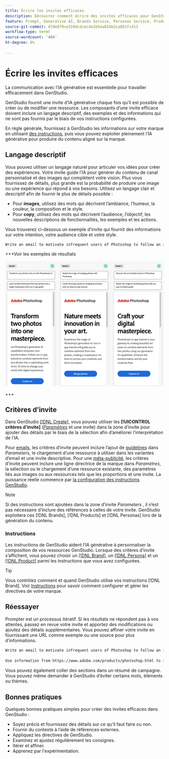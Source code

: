 ```yaml
---
title: Écrire les invites efficaces
description: Découvrez comment écrire des invites efficaces pour GenStudio.
feature: Prompt, Generative AI, Brands Service, Personas Service, Products Service, Guidelines
source-git-commit: d7de679ce310dcdcec4a1b5ea814b2ca8b1fc413
workflow-type: tm+mt
source-wordcount: '484'
ht-degree: 0%

---
```



# Écrire les invites efficaces

La communication avec l’IA générative est essentielle pour travailler efficacement dans GenStudio.

GenStudio fournit une invite d’IA générative chaque fois qu’il est possible de créer ou de modifier une ressource. Les composants d’une invite efficace doivent inclure un langage descriptif, des exemples et des informations qui ne sont pas fournis par le biais de vos instructions configurées.

En règle générale, fournissez à GenStudio les informations sur votre marque en utilisant [des instructions](/help/user-guide/guidelines/overview.md), puis vous pouvez exploiter pleinement l’IA générative pour produire du contenu aligné sur la marque.

## Langage descriptif

Vous pouvez utiliser un langage naturel pour articuler vos idées pour créer des expériences. Votre invite guide l’IA pour générer du contenu de canal personnalisé et des images qui complètent votre vision. Plus vous fournissez de détails, plus grande est la probabilité de produire une image ou une expérience qui répond à vos besoins. Utilisez un langage clair et descriptif afin de fournir le plus de détails possible :

- Pour **images**, utilisez des mots qui décrivent l’ambiance, l’humeur, la couleur, la composition et le style.
- Pour **copy**, utilisez des mots qui décrivent l’audience, l’objectif, les nouvelles descriptions de fonctionnalités, les exemples et les actions.

Vous trouverez ci-dessous un exemple d’invite qui fournit des informations sur votre intention, votre audience cible et votre style.

```bash
Write an email to motivate infrequent users of Photoshop to follow an in-app tutorial that teaches them to combine elements of two photos into a beautiful work of art. Highlight the generative AI capabilities of Photoshop and use references to natural imagery.
```

+++Voir les exemples de résultats

![trois emails générés](/help/assets/sample-email.png)

+++

## Critères d’invite

Dans GenStudio [[!DNL Create]](/help/user-guide/create/overview.md), vous pouvez utiliser les **[!UICONTROL critères d’invite]** ([_Paramètres_](/help/user-guide/create/overview.md#parameters) et une invite) dans la zone d’invite pour ajouter des détails par le biais de la sélection afin d’améliorer l’interprétation de l’IA.

Pour [emails](/help/tutorials/create-email-experience.md), les critères d’invite peuvent inclure l’ajout de [guidelines](/help/user-guide/guidelines/overview.md) dans _Parameters_, le chargement d’une ressource à utiliser dans les variantes d’email et une invite descriptive. Pour une [méta-publicité](/help/tutorials/create-meta-ad.md), les critères d’invite peuvent inclure une ligne directrice de la marque dans _Paramètres_, la sélection ou le chargement d’une ressource existante, des paramètres liés aux images ou aux ressources tels que les proportions et une invite. La puissance réelle commence par [la configuration des instructions GenStudio](/help/user-guide/guidelines/add-guidelines.md).

>[!NOTE]
>
>Si des instructions sont ajoutées dans la zone d’invite _Parameters_ , il n’est pas nécessaire d’inclure des références à celles de votre invite. GenStudio exploitera ces [!DNL Brands], [!DNL Products] et [!DNL Personas] lors de la génération du contenu.

### Instructions

Les instructions de GenStudio aident l’IA générative à personnaliser la composition de vos ressources GenStudio. Lorsque des critères d’invite s’affichent, vous pouvez choisir un [[!DNL Brand]](/help/user-guide/guidelines/brands.md), un [[!DNL Persona]](/help/user-guide/guidelines/personas.md) et un [[!DNL Product]](/help/user-guide/guidelines/products.md) parmi les instructions que vous avez configurées.

>[!TIP]
>
>Vous contrôlez comment et quand GenStudio utilise vos instructions [!DNL Brand]. Voir [Instructions](/help/user-guide/guidelines/overview.md) pour savoir comment configurer et gérer les directives de votre marque.

## Réessayer

Prompter est un processus itératif. Si les résultats ne répondent pas à vos attentes, passez en revue votre invite et apportez des modifications ou ajoutez des détails supplémentaires. Vous pouvez affiner votre invite en fournissant une URL comme exemple ou une source pour plus d’informations.

```bash
Write an email to motivate infrequent users of Photoshop to follow an in-app tutorial that teaches them to combine elements of two photos into a beautiful work of art. Highlight the generative AI capabilities of Photoshop and use references to natural imagery.

Use information from https://www.adobe.com/products/photoshop.html to inspire users with the latest features.
```

Vous pouvez également coller des sections dans un résumé de campagne. Vous pouvez même demander à GenStudio d’éviter certains mots, éléments ou thèmes.

## Bonnes pratiques

Quelques bonnes pratiques simples pour créer des invites efficaces dans GenStudio :

- Soyez précis et fournissez des détails sur ce qu’il faut faire ou non.
- Fournir du contexte à l’aide de références externes.
- Appliquez les directives de GenStudio.
- Examinez et ajustez régulièrement les consignes.
- Itérer et affiner.
- Apprenez par l&#39;expérimentation.
